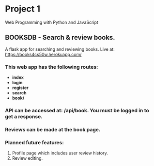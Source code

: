# Project 1

Web Programming with Python and JavaScript


## BOOKSDB - Search & review books.
A flask app for searching and reviewing books. Live at: https://books4cs50w.herokuapp.com/

### This web app has the following routes:
- **index**
- **login**
- **register**
- **search**
- **book/<id>**

### API can be accessed at: /api/book<isbn>. You must be logged in to get a response.


### Reviews can be made at the **book** page.


### Planned future features:
1. Profile page which includes user review history.
2. Review editing.